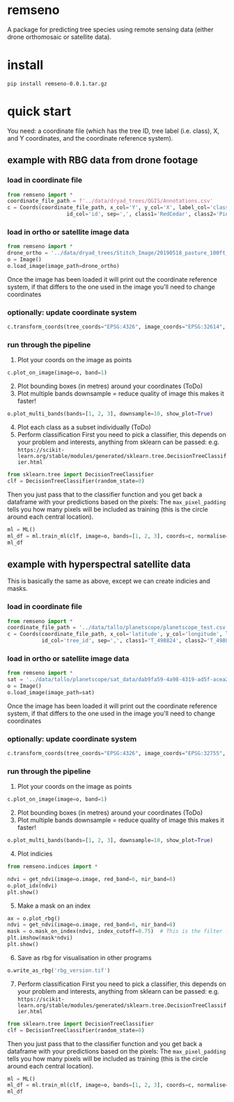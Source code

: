 # remseno

A package for predicting tree species using remote sensing data (either drone orthomosaic or satellite data).

# install

```
pip install remseno-0.0.1.tar.gz
```

# quick start
You need: a coordinate file (which has the tree ID, tree label (i.e. class), X, and Y coordinates, and the coordinate reference system).

## example with RBG data from drone footage

### load in coordinate file
```python
from remseno import *
coordinate_file_path = f'../data/dryad_trees/QGIS/Annotations.csv' 
c = Coords(coordinate_file_path, x_col='Y', y_col='X', label_col='class',
                   id_col='id', sep=',', class1='RedCedar', class2='Pine', crs="EPSG:4326")

```
### load in ortho or satellite image data

```python
from remseno import *
drone_ortho = '../data/dryad_trees/Stitch_Image/20190518_pasture_100ft_RGB_GCPs_Forest.tif'
o = Image()
o.load_image(image_path=drone_ortho)
```

Once the image has been loaded it will print out the coordinate reference system, if that differs to the one used in the 
image you'll need to change coordinates

### optionally: update coordinate system
```python
c.transform_coords(tree_coords="EPSG:4326", image_coords="EPSG:32614", plot=True)
```
### run through the pipeline

1. Plot your coords on the image as points
```python
c.plot_on_image(image=o, band=1)
```
2. Plot bounding boxes (in metres) around your coordinates
   (ToDo)
3. Plot multiple bands
downsample = reduce quality of image this makes it faster!
```python
o.plot_multi_bands(bands=[1, 2, 3], downsample=10, show_plot=True)
```
4. Plot each class as a subset individually (ToDo)
6. Perform classification
First you need to pick a classifier, this depends on your problem and interests, anything from sklearn can be passed:
e.g. `https://scikit-learn.org/stable/modules/generated/sklearn.tree.DecisionTreeClassifier.html`
```python
from sklearn.tree import DecisionTreeClassifier
clf = DecisionTreeClassifier(random_state=0)
```
Then you just pass that to the classifier function and you get back a dataframe with your predictions based on the pixels:
The `max_pixel_padding` tells you how many pixels will be included as training (this is the circle around each central location).
```python
ml = ML()
ml_df = ml.train_ml(clf, image=o, bands=[1, 2, 3], coords=c, normalise=True, max_pixel_padding=1)
ml_df
```

## example with hyperspectral satellite data
This is basically the same as above, except we can create indicies and masks.


### load in coordinate file
```python
from remseno import *
coordinate_file_path = '../data/tallo/planetscope/planetscope_test.csv'
c = Coords(coordinate_file_path, x_col='latitude', y_col='longitude', label_col='tree_id',
           id_col='tree_id', sep=',', class1='T_498824', class2='T_498824', crs="EPSG:4326")

```
### load in ortho or satellite image data

```python
from remseno import *
sat = '../data/tallo/planetscope/sat_data/dab9fa59-4a98-4319-ad5f-acea23bc6feb/PSScene/20230113_230924_81_241e_3B_AnalyticMS_SR_8b_clip.tif'
o = Image()
o.load_image(image_path=sat)
```

Once the image has been loaded it will print out the coordinate reference system, if that differs to the one used in the 
image you'll need to change coordinates

### optionally: update coordinate system
```python
c.transform_coords(tree_coords="EPSG:4326", image_coords="EPSG:32755", plot=True)
```
### run through the pipeline

1. Plot your coords on the image as points
```python
c.plot_on_image(image=o, band=1)
```
2. Plot bounding boxes (in metres) around your coordinates
   (ToDo)
3. Plot multiple bands
downsample = reduce quality of image this makes it faster!
```python
o.plot_multi_bands(bands=[1, 2, 3], downsample=10, show_plot=True)
```
4. Plot indicies
```python
from remseno.indices import *

ndvi = get_ndvi(image=o.image, red_band=6, nir_band=8)
o.plot_idx(ndvi)
plt.show()
```
5. Make a mask on an index
```python
ax = o.plot_rbg()
ndvi = get_ndvi(image=o.image, red_band=6, nir_band=8)
mask = o.mask_on_index(ndvi, index_cutoff=0.75)  # This is the filter for what to mask so anything < 0.75 will be masked
plt.imshow(mask*ndvi)
plt.show()
```
6. Save as rbg for visualisation in other programs
```python
o.write_as_rbg('rbg_version.tif')
```
7. Perform classification
First you need to pick a classifier, this depends on your problem and interests, anything from sklearn can be passed:
e.g. `https://scikit-learn.org/stable/modules/generated/sklearn.tree.DecisionTreeClassifier.html`
```python
from sklearn.tree import DecisionTreeClassifier
clf = DecisionTreeClassifier(random_state=0)
```
Then you just pass that to the classifier function and you get back a dataframe with your predictions based on the pixels:
The `max_pixel_padding` tells you how many pixels will be included as training (this is the circle around each central location).
```python
ml = ML()
ml_df = ml.train_ml(clf, image=o, bands=[1, 2, 3], coords=c, normalise=True, max_pixel_padding=1)
ml_df
```